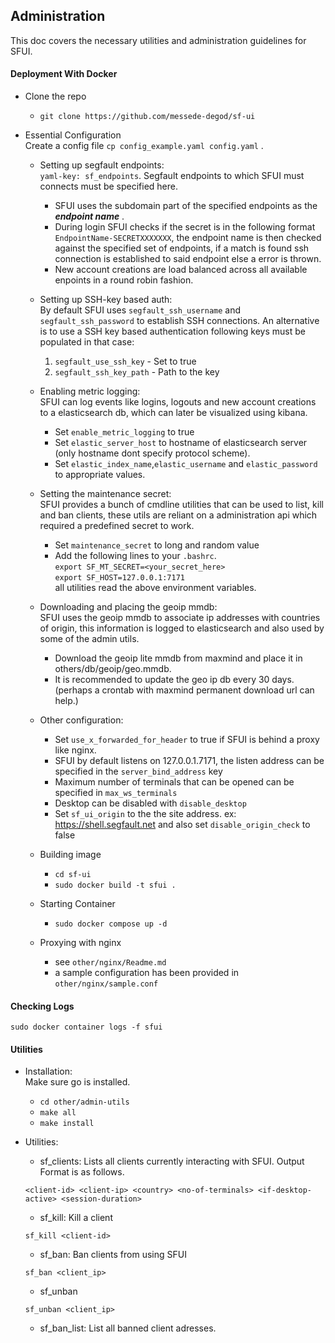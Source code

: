 ## Administration
This doc covers the necessary utilities and administration guidelines for SFUI.

#### Deployment With Docker
-   Clone the repo
    -   `git clone https://github.com/messede-degod/sf-ui`

-   Essential Configuration<br>
 Create a config file `cp config_example.yaml config.yaml` .
    -   Setting up segfault endpoints: <br>
        `yaml-key: sf_endpoints`. Segfault endpoints to which SFUI must connects must be specified here.
        -   SFUI uses the subdomain part of the specified endpoints as the ***endpoint name*** .
        -   During login SFUI checks if the secret is in the following format `EndpointName-SECRETXXXXXXX`, the endpoint name is then checked against the specified set of endpoints, if a match is found ssh connection is established to said endpoint else a error is thrown.
        -   New account creations are load balanced across all available enpoints in a round robin fashion.  
            
    -   Setting up SSH-key based auth:<br>
        By default SFUI uses `segfault_ssh_username` and `segfault_ssh_password` to establish SSH connections. An alternative is to use a SSH key based authentication following keys must be populated in that case: <br>
        1.  `segfault_use_ssh_key` - Set to true
        2.  `segfault_ssh_key_path` - Path to the key            
        
    -   Enabling metric logging:<br>
        SFUI can log events like logins, logouts and new account creations to a elasticsearch db, which can later be visualized using kibana.
        -   Set   `enable_metric_logging` to true
        -   Set `elastic_server_host` to hostname of elasticsearch server (only hostname dont specify protocol scheme).
        -   Set `elastic_index_name`,`elastic_username` and `elastic_password` to appropriate values.

    
    -   Setting the maintenance secret:<br>
        SFUI provides a bunch of cmdline utilities that can be used to list, kill and ban clients, these utils are reliant on a administration api which required a predefined secret to work.
        - Set `maintenance_secret` to long and random value
        - Add the following lines to your `.bashrc`.<br> `export SF_MT_SECRET=<your_secret_here>`<br>
        `export SF_HOST=127.0.0.1:7171`<br>
        all utilities read the above environment variables.

    -   Downloading and placing the geoip mmdb:<br>
    SFUI uses the geoip mmdb to associate ip addresses with countries of origin, this information is logged to elasticsearch and also used by some of the admin utils.
        - Download the geoip lite mmdb from maxmind and place it in others/db/geoip/geo.mmdb.
        - It is recommended to update the geo ip db every 30 days.(perhaps a crontab with maxmind permanent download url can help.) 

    - Other configuration:<br>
        - Set `use_x_forwarded_for_header` to true if SFUI is behind a proxy like nginx.
        - SFUI by default listens on 127.0.0.1.7171, the listen address can be specified in the `server_bind_address` key
        - Maximum number of terminals that can be opened can be specified in `max_ws_terminals`
        - Desktop can be disabled with `disable_desktop`
        - Set `sf_ui_origin` to the the site address. ex: https://shell.segfault.net and also set `disable_origin_check` to false

    -   Building image
        - `cd sf-ui`
        - `sudo docker build -t sfui . `

    -   Starting Container
        - `sudo docker compose up -d`

    -   Proxying with nginx
        -  see `other/nginx/Readme.md`
        -  a sample configuration has been provided in `other/nginx/sample.conf`     


#### Checking Logs
`sudo docker container logs -f sfui`

#### Utilities
-  Installation:<br>
    Make sure go is installed.
    -   `cd other/admin-utils`
    -   `make all`
    -   `make install`

- Utilities:
    -   sf_clients: Lists all clients currently interacting with SFUI. Output Format is as follows.
    ```
    <client-id> <client-ip> <country> <no-of-terminals> <if-desktop-active> <session-duration>
    ```
    -   sf_kill: Kill a client
    ```
    sf_kill <client-id>
    ```
    -   sf_ban: Ban clients from using SFUI
    ```
    sf_ban <client_ip>
    ```
    -   sf_unban
    ```
    sf_unban <client_ip>
    ```
    -   sf_ban_list: List all banned client adresses.



